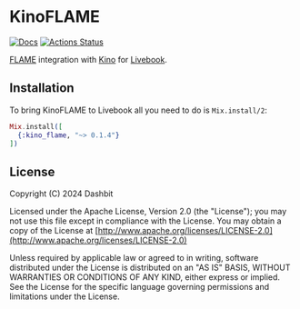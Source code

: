 # KinoFLAME

[![Docs](https://img.shields.io/badge/hex.pm-docs-8e7ce6.svg)](https://hexdocs.pm/kino_flame)
[![Actions Status](https://github.com/livebook-dev/kino_flame/workflows/Test/badge.svg)](https://github.com/livebook-dev/kino_flame/actions)

[FLAME](https://github.com/phoenixframework/flame) integration with
[Kino](https://github.com/livebook-dev/kino) for [Livebook](https://github.com/livebook-dev/livebook).

## Installation

To bring KinoFLAME to Livebook all you need to do is `Mix.install/2`:

```elixir
Mix.install([
  {:kino_flame, "~> 0.1.4"}
])
```

## License

Copyright (C) 2024 Dashbit

Licensed under the Apache License, Version 2.0 (the "License");
you may not use this file except in compliance with the License.
You may obtain a copy of the License at [http://www.apache.org/licenses/LICENSE-2.0](http://www.apache.org/licenses/LICENSE-2.0)

Unless required by applicable law or agreed to in writing, software
distributed under the License is distributed on an "AS IS" BASIS,
WITHOUT WARRANTIES OR CONDITIONS OF ANY KIND, either express or implied.
See the License for the specific language governing permissions and
limitations under the License.
